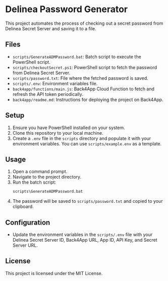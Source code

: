 # Delinea Password Generator

This project automates the process of checking out a secret password from Delinea Secret Server and saving it to a file.

## Files

- `scripts/GenerateADMPassword.bat`: Batch script to execute the PowerShell script.
- `scripts/checkoutSecret.ps1`: PowerShell script to fetch the password from Delinea Secret Server.
- `scripts/password.txt`: File where the fetched password is saved.
- `scripts/.env`: Environment variables file.
- `back4app/functions/main.js`: Back4App Cloud Function to fetch and refresh the API token periodically.
- `back4app/readme.md`: Instructions for deploying the project on Back4App.

## Setup

1. Ensure you have PowerShell installed on your system.
2. Clone this repository to your local machine.
3. Create a `.env` file in the `scripts` directory and populate it with your environment variables. You can use `scripts/example.env` as a template.

## Usage

1. Open a command prompt.
2. Navigate to the project directory.
3. Run the batch script:
    ```sh
    scripts\GenerateADMPassword.bat
    ```
4. The password will be saved to `scripts/password.txt` and copied to your clipboard.

## Configuration

- Update the environment variables in the `scripts/.env` file with your Delinea Secret Server ID, Back4App URL, App ID, API Key, and Secret Server URL.

## License

This project is licensed under the MIT License.
